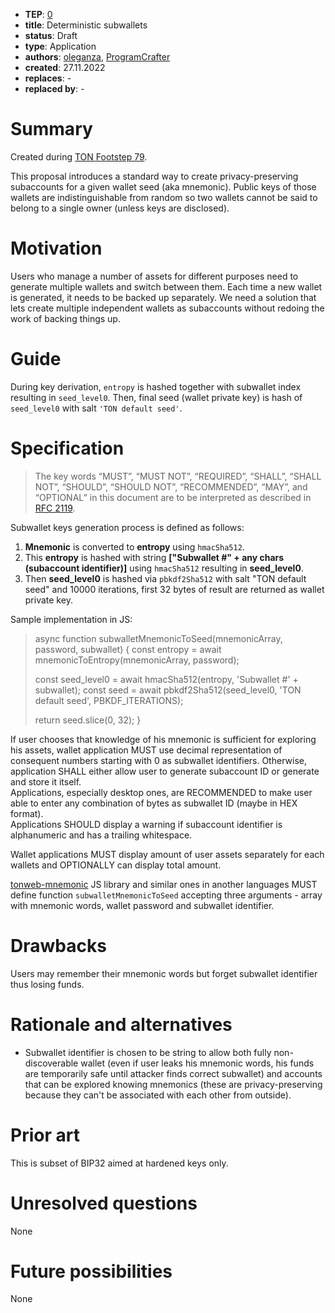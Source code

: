 - **TEP**: [0](https://github.com/ton-blockchain/TEPs/pull/0)
- **title**: Deterministic subwallets
- **status**: Draft
- **type**: Application
- **authors**: [oleganza](https://github.com/oleganza),  [ProgramCrafter](https://github.com/ProgramCrafter)
- **created**: 27.11.2022
- **replaces**: -
- **replaced by**: -

# Summary

Created during [TON Footstep 79](https://github.com/ton-society/ton-footsteps/issues/79).

This proposal introduces a standard way to create privacy-preserving subaccounts for a given wallet seed (aka mnemonic). Public keys of those wallets are indistinguishable from random so two wallets cannot be said to belong to a single owner (unless keys are disclosed).

# Motivation

Users who manage a number of assets for different purposes need to generate multiple wallets and switch between them. Each time a new wallet is generated, it needs to be backed up separately. We need a solution that lets create multiple independent wallets as subaccounts without redoing the work of backing things up.

# Guide

During key derivation, `entropy` is hashed together with subwallet index resulting in `seed_level0`. Then, final seed (wallet private key) is hash of `seed_level0` with salt `'TON default seed'`.

# Specification

> The key words “MUST”, “MUST NOT”, “REQUIRED”, “SHALL”, “SHALL NOT”, “SHOULD”, “SHOULD NOT”, “RECOMMENDED”, “MAY”, and “OPTIONAL” in this document are to be interpreted as described in [RFC 2119](https://www.ietf.org/rfc/rfc2119.txt).

Subwallet keys generation process is defined as follows:
1. **Mnemonic** is converted to **entropy** using `hmacSha512`.
2. This **entropy** is hashed with string **\["Subwallet #" + any chars (subaccount identifier)\]** using `hmacSha512` resulting in **seed_level0**.
3. Then **seed_level0** is hashed via `pbkdf2Sha512` with salt "TON default seed" and 10000 iterations, first 32 bytes of result are returned as wallet private key.

Sample implementation in JS:

> async function subwalletMnemonicToSeed(mnemonicArray, password, subwallet) {
>   const entropy = await mnemonicToEntropy(mnemonicArray, password);
>   
>   const seed_level0 = await hmacSha512(entropy, 'Subwallet #' + subwallet);
>   const seed = await pbkdf2Sha512(seed_level0, 'TON default seed', PBKDF_ITERATIONS);
>   
>   return seed.slice(0, 32);
> }

If user chooses that knowledge of his mnemonic is sufficient for exploring his assets, wallet application MUST use decimal representation of consequent numbers starting with 0 as subwallet identifiers. Otherwise, application SHALL either allow user to generate subaccount ID or generate and store it itself.  
Applications, especially desktop ones, are RECOMMENDED to make user able to enter any combination of bytes as subwallet ID (maybe in HEX format).  
Applications SHOULD display a warning if subaccount identifier is alphanumeric and has a trailing whitespace.

Wallet applications MUST display amount of user assets separately for each wallets and OPTIONALLY can display total amount.

[tonweb-mnemonic](https://github.com/toncenter/tonweb-mnemonic/) JS library and similar ones in another languages MUST define function `subwalletMnemonicToSeed` accepting three arguments - array with mnemonic words, wallet password and subwallet identifier.

# Drawbacks

Users may remember their mnemonic words but forget subwallet identifier thus losing funds.

# Rationale and alternatives

- Subwallet identifier is chosen to be string to allow both fully non-discoverable wallet (even if user leaks his mnemonic words, his funds are temporarily safe until attacker finds correct subwallet) and accounts that can be explored knowing mnemonics (these are privacy-preserving because they can't be associated with each other from outside).

# Prior art

This is subset of BIP32 aimed at hardened keys only.

# Unresolved questions

None

# Future possibilities

None
